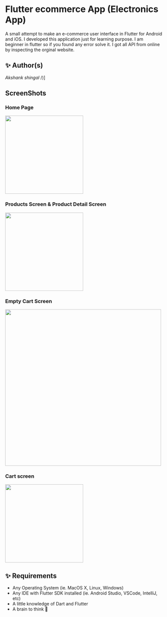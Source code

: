 # Flutter ecommerce App (Electronics App)

A small attempt to make an e-commerce user interface in Flutter for Android and iOS. I developed this application just for learning purpose. I am beginner in flutter so if you found any error solve it. I got all API from online by inspecting the orginal website.

## ✨ Author(s)
*Akshank shingal* /)]

## ScreenShots 

### Home Page 
<img src="https://github.com/akshankshingala/core_e_com_app_exam/assets/150037897/06b29262-b4b3-42e4-99a2-0d7fc2f5e3e" width="250">

### Products Screen & Product Detail Screen
<img src="https://github.com/akshankshingala/core_e_com_app_exam/assets/150037897/b840eb03-b58d-44cc-a3c5-32a14c04c551" width="250">

### Empty Cart Screen
<img src = "https://github.com/kunal-gangani/Electronics_App_Exam/assets/150250846/cb112dc9-e9ce-4f28-9f67-e06c71ae074b" height="500em">

### Cart screen
<img src="https://github.com/akshankshingala/core_e_com_app_exam/assets/150037897/b75ddd7c-fd52-4824-b97c-9ba9b3a6623c" width="250">

## ✨ Requirements
* Any Operating System (ie. MacOS X, Linux, Windows)
* Any IDE with Flutter SDK installed (ie.  Android Studio, VSCode, IntelliJ, etc)
* A little knowledge of Dart and Flutter
* A brain to think 🫡
